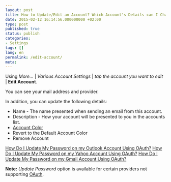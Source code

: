 ```yaml
---
layout: post
title: How to Update/Edit an Account? Which Account's Details can I Change?
date: 2015-02-12 16:14:56.000000000 +02:00
type: post
published: true
status: publish
categories:
- Settings
tags: []
lang: en
permalink: /edit-account/
meta:
---
```


Using *More...* \| *Various Account Settings* \| *tap the account you want to edit* \| **Edit Account**.

You can see your mail address and provider.

In addition, you can update the following details:

* Name - The name presented when sending an email from this account.
* Description - How your account will be presented to you in the accounts list.
* [Account Color](/accounts-colors-type-mail/)
* Revert to the Default Account Color
* Remove Account

[How Do I Update My Password on my Outlook Account Using OAuth?](/oauth-outlook/)
[How Do I Update My Password on my Yahoo Account Using OAuth?](/oauth-yahoo/)
[How Do I Update My Password on my Gmail Account Using OAuth?](/oauth-gmail/)

**Note:** *Update Password* option is available for certain providers not supporting [OAuth](/what-is-oauth/).